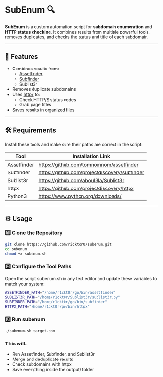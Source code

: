 # SubEnum 🔍

**SubEnum** is a custom automation script for **subdomain enumeration** and **HTTP status checking**. It combines results from multiple powerful tools, removes duplicates, and checks the status and title of each subdomain.

---

## 🚀 Features

- Combines results from:
  - [Assetfinder](https://github.com/tomnomnom/assetfinder)
  - [Subfinder](https://github.com/projectdiscovery/subfinder)
  - [Sublist3r](https://github.com/aboul3la/Sublist3r)
- Removes duplicate subdomains
- Uses [httpx](https://github.com/projectdiscovery/httpx) to:
  - Check HTTP/S status codes
  - Grab page titles
- Saves results in organized files

---

## 🛠 Requirements

Install these tools and make sure their paths are correct in the script:

| Tool         | Installation Link                                          |
|-------------|------------------------------------------------------------|
| Assetfinder | https://github.com/tomnomnom/assetfinder                   |
| Subfinder   | https://github.com/projectdiscovery/subfinder              |
| Sublist3r   | https://github.com/aboul3la/Sublist3r                      |
| httpx       | https://github.com/projectdiscovery/httpx                  |
| Python3     | https://www.python.org/downloads/                          |
---

## ⚙️ Usage

### 1️⃣ Clone the Repository

```bash
git clone https://github.com/ricktor0/subenum.git
cd subenum
chmod +x subenum.sh
```

### 2️⃣ Configure the Tool Paths
Open the script subenum.sh in any text editor and update these variables to match your system:
```bash
ASSETFINDER_PATH="/home/r1ckt0r/go/bin/assetfinder"
SUBLIST3R_PATH="/home/r1ckt0r/Sublist3r/sublist3r.py"
SUBFINDER_PATH="/home/r1ckt0r/go/bin/subfinder"
HTTPX_PATH="/home/r1ckt0r/go/bin/httpx"
```

### 3️⃣ Run subenum
```bash
./subenum.sh target.com
```
### This will:

- Run Assetfinder, Subfinder, and Sublist3r
- Merge and deduplicate results
- Check subdomains with httpx
- Save everything inside the output/ folder


